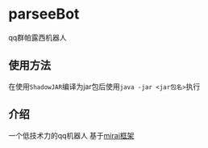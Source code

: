 # parseeBot
qq群帕露西机器人
## 使用方法
在使用`ShadowJAR`编译为jar包后使用`java -jar <jar包名>`执行
## 介绍
一个低技术力的qq机器人
基于[mirai框架](http://github.com/mamoe/mirai/)
